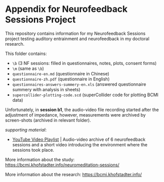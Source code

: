 # Appendix for Neurofeedback Sessions Project

This repository contains information for my Neurofeedback Sessions project testing auditory entrainment and neurofeedback in my doctoral research.

This folder contains: 
- `\b` (3 NF sessions: filled in questionnaires, notes, plots, consent forms)
- `\m` (same as `\b`)
- `questionnaire-en.md` (questionnaire in Chinese)
- `questionnaire-zh.pdf` (questionnaire in English)
- `questionnaires-answers-summery-en.xls` (answered questionnaire summery with analysis in sheets)
- `supercollider-plotting-code.scd` (superCollider code for plotting BCMI data)

Unfortunately, in **session b1**, the audio-video file recording started after the adjustment of impedance, however, measurements were archived by screen-shots (archived in relevant folder).

_supporting material_:
- [YouTube Video Playlist](https://www.youtube.com/playlist?list=PLRr9g36OjY6-48a-AdKazkDrB6QyGStmp) | Audio-video archive of 6 neurofeedback sessions and a short video introducing the environment where the sessions took place.

More information about the study:
https://bcmi.khofstadter.info/neuromeditation-sessions/

More information about the research:
https://bcmi.khofstadter.info/
